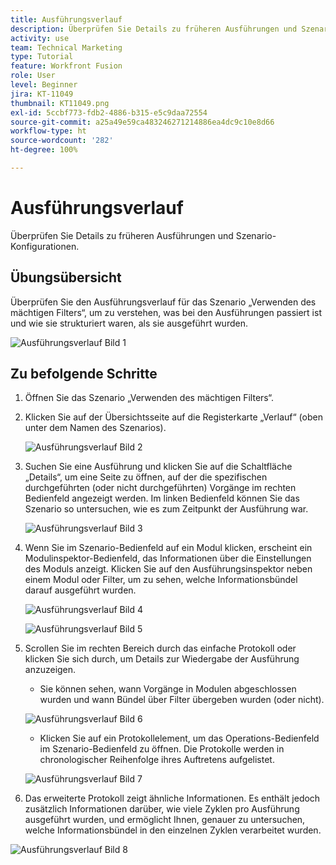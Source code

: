 ```yaml
---
title: Ausführungsverlauf
description: Überprüfen Sie Details zu früheren Ausführungen und Szenario-Konfigurationen.
activity: use
team: Technical Marketing
type: Tutorial
feature: Workfront Fusion
role: User
level: Beginner
jira: KT-11049
thumbnail: KT11049.png
exl-id: 5ccbf773-fdb2-4886-b315-e5c9daa72554
source-git-commit: a25a49e59ca483246271214886ea4dc9c10e8d66
workflow-type: ht
source-wordcount: '282'
ht-degree: 100%

---
```


# Ausführungsverlauf

Überprüfen Sie Details zu früheren Ausführungen und Szenario-Konfigurationen.

## Übungsübersicht

Überprüfen Sie den Ausführungsverlauf für das Szenario „Verwenden des mächtigen Filters“, um zu verstehen, was bei den Ausführungen passiert ist und wie sie strukturiert waren, als sie ausgeführt wurden.

![Ausführungsverlauf Bild 1](../12-exercises/assets/execution-history-walkthrough-1.png)

## Zu befolgende Schritte

1. Öffnen Sie das Szenario „Verwenden des mächtigen Filters“.
1. Klicken Sie auf der Übersichtsseite auf die Registerkarte „Verlauf“ (oben unter dem Namen des Szenarios).

   ![Ausführungsverlauf Bild 2](../12-exercises/assets/execution-history-walkthrough-2.png)

1. Suchen Sie eine Ausführung und klicken Sie auf die Schaltfläche „Details“, um eine Seite zu öffnen, auf der die spezifischen durchgeführten (oder nicht durchgeführten) Vorgänge im rechten Bedienfeld angezeigt werden. Im linken Bedienfeld können Sie das Szenario so untersuchen, wie es zum Zeitpunkt der Ausführung war.

   ![Ausführungsverlauf Bild 3](../12-exercises/assets/execution-history-walkthrough-3.png)

1. Wenn Sie im Szenario-Bedienfeld auf ein Modul klicken, erscheint ein Modulinspektor-Bedienfeld, das Informationen über die Einstellungen des Moduls anzeigt. Klicken Sie auf den Ausführungsinspektor neben einem Modul oder Filter, um zu sehen, welche Informationsbündel darauf ausgeführt wurden.

   ![Ausführungsverlauf Bild 4](../12-exercises/assets/execution-history-walkthrough-4.png)

   ![Ausführungsverlauf Bild 5](../12-exercises/assets/execution-history-walkthrough-5.png)


1. Scrollen Sie im rechten Bereich durch das einfache Protokoll oder klicken Sie sich durch, um Details zur Wiedergabe der Ausführung anzuzeigen.

   + Sie können sehen, wann Vorgänge in Modulen abgeschlossen wurden und wann Bündel über Filter übergeben wurden (oder nicht).

   ![Ausführungsverlauf Bild 6](../12-exercises/assets/execution-history-walkthrough-6.png)

   + Klicken Sie auf ein Protokollelement, um das Operations-Bedienfeld im Szenario-Bedienfeld zu öffnen. Die Protokolle werden in chronologischer Reihenfolge ihres Auftretens aufgelistet.


   ![Ausführungsverlauf Bild 7](../12-exercises/assets/execution-history-walkthrough-7.png)


1. Das erweiterte Protokoll zeigt ähnliche Informationen. Es enthält jedoch zusätzlich Informationen darüber, wie viele Zyklen pro Ausführung ausgeführt wurden, und ermöglicht Ihnen, genauer zu untersuchen, welche Informationsbündel in den einzelnen Zyklen verarbeitet wurden.

![Ausführungsverlauf Bild 8](../12-exercises/assets/execution-history-walkthrough-8.png)
